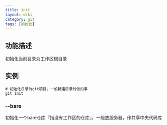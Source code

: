 ```yaml
---
title: init
layout: wiki
category: git
tags: [初始化]
---
```


## 功能描述

初始化当前目录为工作区根目录

## 实例

```shell
# 初始化目录为git项目，一般新建目录时做的事
git init
```

### --bare

初始化一个bare仓库『指没有工作区的仓库』，一般放服务器，作共享中央代码库
